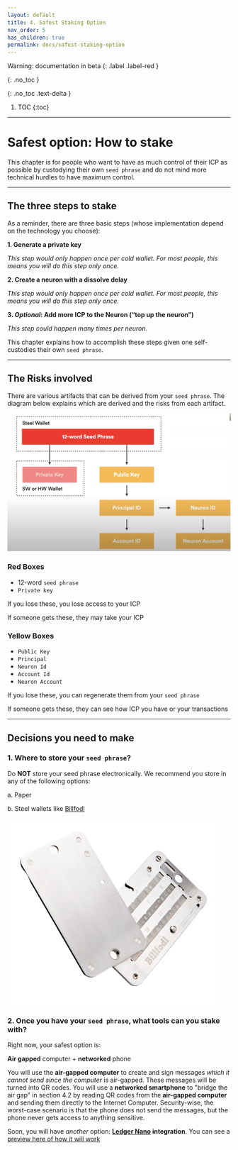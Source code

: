 ```yaml
---
layout: default
title: 4. Safest Staking Option
nav_order: 5
has_children: true
permalink: docs/safest-staking-option
---
```

Warning: documentation in beta
{: .label .label-red }

{: .no_toc }


{: .no_toc .text-delta }

1. TOC
{:toc}

* * *
# Safest option: How to stake

This chapter is for people who want to have as much control of their ICP as possible by custodying their own `seed phrase` and do not mind more technical hurdles to have maximum control. 

* * *
## The three steps to stake

As a reminder, there are three basic steps (whose implementation depend on the technology you choose):

**1. Generate a private key** 

*This step would only happen once per cold wallet. For most people, this means you will do this step only once.*

**2. Create a neuron with a dissolve delay** 

*This step would only happen once per cold wallet. For most people, this means you will do this step only once.*

**3. *Optional*: Add more ICP to the Neuron (“top up the neuron”)**

*This step could happen many times per neuron.*

This chapter explains how to accomplish these steps given one self-custodies their own `seed phrase`.

* * *
## The Risks involved

There are various artifacts that can be derived from your `seed phrase`. The diagram below explains which are derived and the risks from each artifact.

![image](../assets/images/seed-phrase-risks.png)

### Red Boxes

* 12-word `seed phrase`
* `Private key`

If you lose these, you lose access to your ICP

If someone gets these, they may take your ICP

### Yellow Boxes

* `Public Key`
* `Principal`
* `Neuron Id`
* `Account Id`
* `Neuron Account`

If you lose these, you can regenerate them from your `seed phrase`

If someone gets these, they can see how ICP you have or your transactions

* * *
## Decisions you need to make

### 1. Where to store your `seed phrase`?


Do **NOT** store your seed phrase electronically. We recommend you store in any of the following options:

a. Paper

b. Steel wallets like [Billfodl](https://privacypros.io/products/the-billfodl/)

![image](../assets/images/billfodl.png)

### 2. Once you have your `seed phrase`, what **tools** can you stake with?


Right now, your safest option is:

**Air gapped** computer + **networked** phone

You will use the **air-gapped computer** to create and sign messages *which it cannot send since the computer* is air-gapped. These messages will be turned into QR codes. You will use a **networked smartphone** to "bridge the air gap" in section 4.2 by reading QR codes from the **air-gapped computer** and sending them directly to the Internet Computer. Security-wise, the worst-case scenario is that the phone does not send the messages, but the phone never gets access to anything sensitive.

Soon, you will have *another* option: **[Ledger Nano](https://shop.ledger.com/products/ledger-nano-x) integration**. You can see a [preview here of how it will work](https://www.youtube.com/watch?v=YefRR6O-xjg)

